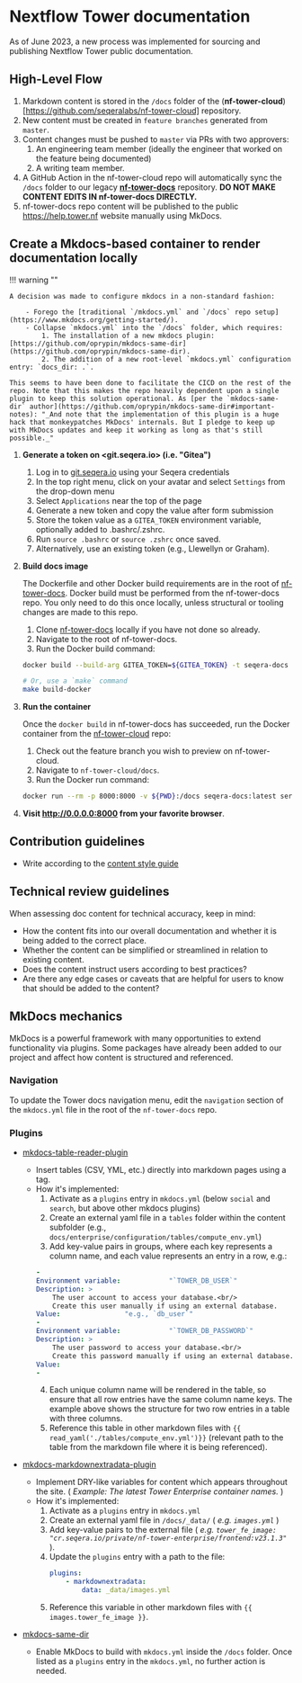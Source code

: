 # Nextflow Tower documentation

As of June 2023, a new process was implemented for sourcing and publishing Nextflow Tower public documentation.

## High-Level Flow

1. Markdown content is stored in the `/docs` folder of the (**nf-tower-cloud**)[https://github.com/seqeralabs/nf-tower-cloud] repository.
2. New content must be created in `feature branches` generated from `master`.
3. Content changes must be pushed to `master` via PRs with two approvers:
    1. An engineering team member (ideally the engineer that worked on the feature being documented)
    2. A writing team member.
4. A GitHub Action in the nf-tower-cloud repo will automatically sync the `/docs` folder to our legacy [**nf-tower-docs**](https://github.com/seqeralabs/nf-tower-docs) repository. **DO NOT MAKE CONTENT EDITS IN nf-tower-docs DIRECTLY.**
5. nf-tower-docs repo content will be published to the public <https://help.tower.nf> website manually using MkDocs.


## Create a Mkdocs-based container to render documentation locally

!!! warning ""

    A decision was made to configure mkdocs in a non-standard fashion:
    
        - Forego the [traditional `/mkdocs.yml` and `/docs` repo setup](https://www.mkdocs.org/getting-started/).
        - Collapse `mkdocs.yml` into the `/docs` folder, which requires:
            1. The installation of a new mkdocs plugin: [https://github.com/oprypin/mkdocs-same-dir](https://github.com/oprypin/mkdocs-same-dir).
            2. The addition of a new root-level `mkdocs.yml` configuration entry: `docs_dir: .`. 

    This seems to have been done to facilitate the CICD on the rest of the repo. Note that this makes the repo heavily dependent upon a single plugin to keep this solution operational. As [per the `mkdocs-same-dir` author](https://github.com/oprypin/mkdocs-same-dir#important-notes): "_And note that the implementation of this plugin is a huge hack that monkeypatches MkDocs' internals. But I pledge to keep up with MkDocs updates and keep it working as long as that's still possible._"


1. **Generate a token on <git.seqera.io> (i.e. "Gitea")**

    1. Log in to [git.seqera.io](https://git.seqera.io) using your Seqera credentials
    2. In the top right menu, click on your avatar and select `Settings` from the drop-down menu
    3. Select `Applications` near the top of the page
    4. Generate a new token and copy the value after form submission
    5. Store the token value as a `GITEA_TOKEN` environment variable, optionally added to .bashrc/.zshrc. 
    6. Run `source .bashrc` or `source .zshrc` once saved.
    7. Alternatively, use an existing token (e.g., Llewellyn or Graham).

2. **Build docs image**

    The Dockerfile and other Docker build requirements are in the root of [nf-tower-docs](https://github.com/seqeralabs/nf-tower-docs). Docker build must be performed from the nf-tower-docs repo. You only need to do this once locally, unless structural or tooling changes are made to this repo.

    1. Clone [nf-tower-docs](https://github.com/seqeralabs/nf-tower-docs) locally if you have not done so already.
    2. Navigate to the root of nf-tower-docs. 
    3. Run the Docker build command:

    ```bash
    docker build --build-arg GITEA_TOKEN=${GITEA_TOKEN} -t seqera-docs .  # including the . at the end

    # Or, use a `make` command
    make build-docker
    ```

3. **Run the container**

    Once the `docker build` in nf-tower-docs has succeeded, run the Docker container from the [nf-tower-cloud](https://github.com/seqeralabs/nf-tower-cloud) repo:

    1. Check out the feature branch you wish to preview on nf-tower-cloud.
    2. Navigate to `nf-tower-cloud/docs`.
    3. Run the Docker run command:

    ```bash
    docker run --rm -p 8000:8000 -v ${PWD}:/docs seqera-docs:latest serve --dev-addr=0.0.0.0:8000
    ```

4. **Visit <http://0.0.0.0:8000> from your favorite browser**.


## Contribution guidelines

- Write according to the [content style guide](https://docs.google.com/document/d/1j8cQAtwJLW891TDBSDMYTy3Jcr4gRVxtqwcWzPCjTY4/edit?usp=sharing)


## Technical review guidelines

When assessing doc content for technical accuracy, keep in mind:

- How the content fits into our overall documentation and whether it is being added to the correct place.
- Whether the content can be simplified or streamlined in relation to existing content.
- Does the content instruct users according to best practices?
- Are there any edge cases or caveats that are helpful for users to know that should be added to the content?


## MkDocs mechanics

MkDocs is a powerful framework with many opportunities to extend functionality via plugins. Some packages have already been added to our project and affect how content is structured and referenced.

### Navigation

To update the Tower docs navigation menu, edit the `navigation` section of the `mkdocs.yml` file in the root of the `nf-tower-docs` repo.

### Plugins

- [mkdocs-table-reader-plugin](https://timvink.github.io/mkdocs-table-reader-plugin/)
    - Insert tables (CSV, YML, etc.) directly into markdown pages using a tag.
    - How it's implemented:
        1. Activate as a `plugins` entry in `mkdocs.yml` (below `social` and `search`, but above other mkdocs plugins)
        2. Create an external yaml file in a `tables` folder within the content subfolder (e.g., `docs/enterprise/configuration/tables/compute_env.yml`)
        3. Add key-value pairs in groups, where each key represents a column name, and each value represents an entry in a row, e.g.:
        ```yaml
        -
        Environment variable:            "`TOWER_DB_USER`"
        Description: >
            The user account to access your database.<br/>
            Create this user manually if using an external database.
        Value:                "e.g., `db_user`"
        -
        Environment variable:            "`TOWER_DB_PASSWORD`"
        Description: >
            The user password to access your database.<br/>
            Create this password manually if using an external database.
        Value:
        -
        ```
        4. Each unique column name will be rendered in the table, so ensure that all row entries have the same column name keys. The example above shows the structure for two row entries in a table with three columns.
        5. Reference this table in other markdown files with `{{ read_yaml('./tables/compute_env.yml')}}` (relevant path to the table from the markdown file where it is being referenced).

- [mkdocs-markdownextradata-plugin](https://github.com/rosscdh/mkdocs-markdownextradata-plugin)
    - Implement DRY-like variables for content which appears throughout the site. ( _Example: The latest Tower Enterprise container names._ )
    - How it's implemented:
        1. Activate as a `plugins` entry in `mkdocs.yml`
        2. Create an external yaml file in `/docs/_data/` ( _e.g. `images.yml`_ )
        3. Add key-value pairs to the external file ( _e.g. `tower_fe_image: "cr.seqera.io/private/nf-tower-enterprise/frontend:v23.1.3"`_ ).
        4. Update the `plugins` entry with a path to the file:
            ```yaml
            plugins:
                - markdownextradata:
                    data: _data/images.yml
            ```
        5. Reference this variable in other markdown files with `{{ images.tower_fe_image }}`.

- [mkdocs-same-dir](https://github.com/oprypin/mkdocs-same-dir)
    - Enable MkDocs to build with `mkdocs.yml` inside the `/docs` folder. Once listed as a `plugins` entry in the `mkdocs.yml`, no further action is needed.

